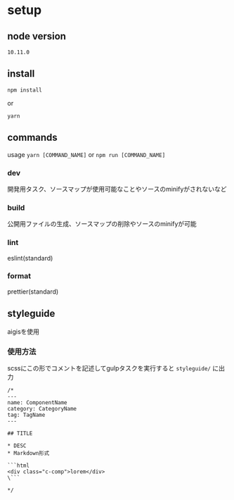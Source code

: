 # setup

## node version

`10.11.0`

## install

```
npm install
```

or

```
yarn
```

## commands

usage `yarn [COMMAND_NAME]` or `npm run [COMMAND_NAME]`

### dev

開発用タスク、ソースマップが使用可能なことやソースのminifyがされないなど

### build

公開用ファイルの生成、ソースマップの削除やソースのminifyが可能

### lint

eslint(standard)

### format

prettier(standard)

## styleguide

aigisを使用

### 使用方法

scssにこの形でコメントを記述してgulpタスクを実行すると `styleguide/` に出力

```
/*
---
name: ComponentName
category: CategoryName
tag: TagName
---

## TITLE

* DESC
* Markdown形式

```html
<div class="c-comp">lorem</div>
\```

*/
```
